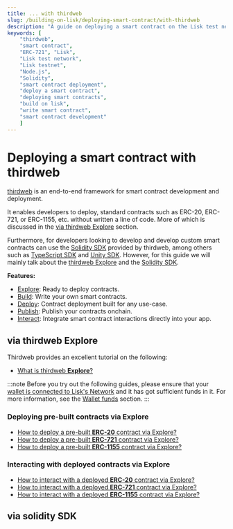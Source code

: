 ```yaml
---
title: ... with thirdweb
slug: /building-on-lisk/deploying-smart-contract/with-thirdweb
description: "A guide on deploying a smart contract on the Lisk test network using thirdweb. Includes instructions for setting up the environment, compiling, and deploying the smart contract."
keywords: [
    "thirdweb",
    "smart contract",
    "ERC-721", "Lisk",
    "Lisk test network",
    "Lisk testnet",
    "Node.js",
    "Solidity",
    "smart contract deployment",
    "deploy a smart contract",
    "deploying smart contracts",
    "build on lisk",
    "write smart contract",
    "smart contract development"
    ]
---
```


# Deploying a smart contract with thirdweb
[thirdweb](https://thirdweb.com/) is an end-to-end framework for smart contract development and deployment.

It enables developers to deploy, standard contracts such as ERC-20, ERC-721, or ERC-1155, etc. without written a line of code.
More of which is discussed in the [via thirdweb Explore](#via-thirdweb-explore) section.

Furthermore, for developers looking to develop and develop custom smart contracts can use the [Solidity SDK](https://portal.thirdweb.com/contracts/build/overview) provided by thirdweb, among others such as [TypeScript SDK](https://portal.thirdweb.com/typescript/v5) and [Unity SDK](https://portal.thirdweb.com/unity).
However, for this guide we will mainly talk about the [thirdweb Explore](https://thirdweb.com/explore) and the [Solidity SDK](https://portal.thirdweb.com/contracts/build/overview).

**Features:**

- [Explore](https://portal.thirdweb.com/contracts/explore/overview): Ready to deploy contracts.
- [Build](https://portal.thirdweb.com/contracts/build/overview): Write your own smart contracts.
- [Deploy](https://portal.thirdweb.com/contracts/deploy/overview): Contract deployment built for any use-case.
- [Publish](https://portal.thirdweb.com/contracts/publish/overview): Publish your contracts onchain.
- [Interact](https://portal.thirdweb.com/contracts/interact/overview): Integrate smart contract interactions directly into your app.

## via thirdweb Explore
Thirdweb provides an excellent tutorial on the following:

- [What is thirdweb **Explore**?](https://youtu.be/jYEqoIeAoBg?t=5300)

:::note
Before you try out the following guides, please ensure that your [wallet is connected to Lisk's Network](/connecting-to-a-wallet) and it has got sufficient funds in it.
For more information, see the [Wallet funds](/building-on-lisk/deploying-smart-contract/with-Foundry#wallet-funds) section.
:::

### Deploying pre-built contracts via Explore
- [How to deploy a pre-built **ERC-20** contract via Explore?](https://youtu.be/jYEqoIeAoBg?t=5776)
- [How to deploy a pre-built **ERC-721** contract via Explore?](https://youtu.be/jYEqoIeAoBg?t=6040)
- [How to deploy a pre-built **ERC-1155** contract via Explore?](https://youtu.be/jYEqoIeAoBg?t=6396)

### Interacting with deployed contracts via Explore
- [How to interact with a deployed **ERC-20** contract via Explore?](https://youtu.be/jYEqoIeAoBg?t=6823)
- [How to interact with a deployed **ERC-721** contract via Explore?](https://youtu.be/jYEqoIeAoBg?t=7581)
- [How to interact with a deployed **ERC-1155** contract via Explore?](https://youtu.be/jYEqoIeAoBg?t=8355)

## via solidity SDK